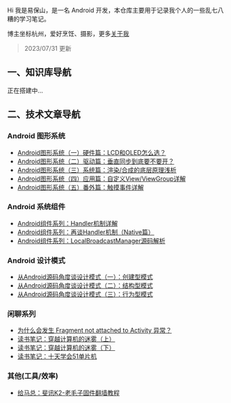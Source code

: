 
Hi 我是易保山，是一名 Android 开发，本仓库主要用于记录我个人的一些乱七八糟的学习笔记。

博主坐标杭州，爱好烹饪、摄影，更多[关于我](https://yibs.space/post/about/)

> 2023/07/31 更新

## 一、知识库导航

正在搭建中...

## 二、技术文章导航

### Android 图形系统

- [Android图形系统（一）硬件篇：LCD和OLED怎么选？](https://yibs.space/post/android-graphics-first/)
- [Android图形系统（二）驱动篇：垂直同步到底要不要开？](https://yibs.space/post/android-graphics-driver/)
- [Android图形系统（三）系统篇：渲染/合成的底层原理浅析](https://yibs.space/post/android-graphics-system/)
- [Android图形系统（四）应用篇：自定义View/ViewGroup详解](https://yibs.space/post/android-graphics-application/)
- [Android图形系统（五）番外篇：触摸事件详解](https://yibs.space/post/android-graphics-input/)

### Android 系统组件

- [Android组件系列：Handler机制详解](https://yibs.space/post/android-components-handler/)
- [Android组件系列：再谈Handler机制（Native篇）](https://yibs.space/post/android-components-handler-native/)
- [Android组件系列：LocalBroadcastManager源码解析](https://yibs.space/post/android-components-localbroadcastmanager/)

### Android 设计模式

- [从Android源码角度谈设计模式（一）：创建型模式](https://yibs.space/post/design-pattern-creational/)
- [从Android源码角度谈设计模式（二）：结构型模式](https://yibs.space/post/design-pattern-structural/)
- [从Android源码角度谈设计模式（三）：行为型模式](https://yibs.space/post/design-pattern-behavioral/)

### 闲聊系列

- [为什么会发生 Fragment not attached to Activity 异常？](https://yibs.space/post/fragment-not-attached-to-activity-exception/)
- [读书笔记：穿越计算机的迷雾（上）](https://yibs.space/post/book-notes-computers-lizhong-1//)
- [读书笔记：穿越计算机的迷雾（下）](https://yibs.space/post/book-notes-computers-lizhong-2/)
- [读书笔记：十天学会51单片机](https://yibs.space/post/book-notes-computers-microcomputer-8051/)

### 其他(工具/效率)

- [给马总：斐讯K2-老毛子固件翻墙教程](https://yibs.space/post/phicomm-k2-user-guide-for-alicia/)